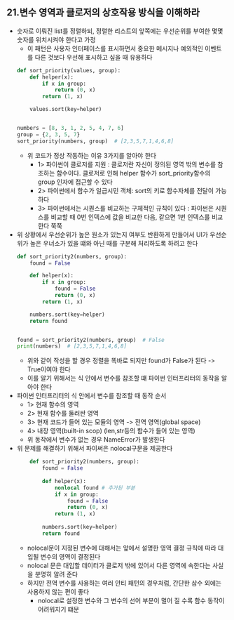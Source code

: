 ## 21.변수 영역과 클로저의 상호작용 방식을 이해하라

- 숫자로 이뤄진 list를 정렬하되, 정렬한 리스트의 앞쪽에는 우선순위를 부여한 몇몇 숫자를 위치시켜야 한다고 가정
    - 이 패턴은 사용자 인터페이스를 표시하면서 중요한 메시지나 예외적인 이벤트를 다른 것보다 우선해 표시하고 싶을 때 유용하다
  ```python
  def sort_priority(values, group):
      def helper(x):
          if x in group:
              return (0, x)
          return (1, x)
  
      values.sort(key=helper)
  
  
  numbers = [8, 3, 1, 2, 5, 4, 7, 6]
  group = {2, 3, 5, 7}
  sort_priority(numbers, group)  # [2,3,5,7,1,4,6,8]
  ```
    - 위 코드가 정상 작동하는 이유 3가지를 알아야 한다
        - 1> 파이썬이 클로저를 지원 : 클로저란 자신이 정의된 영역 밖의 변수를 참조하는 함수이다. 클로저로 인해 helper 함수가 sort_priority함수의 group 인자에 접근할 수 있다
        - 2> 파이썬에서 함수가 일급시민 객체: sort의 키로 함수자체를 전달이 가능하다
        - 3> 파이썬에서는 시퀀스를 비교하는 구체적인 규칙이 있다 : 파이썬은 시퀀스를 비교할 때 0번 인덱스에 값을 비교한 다음, 같으면 1번 인덱스를 비교한다 쭉쭉
- 위 상황에서 우선순위가 높은 원소가 있는지 여부도 반환하게 만들어서 UI가 우선순위가 높은 우너소가 있을 떄와 아닌 때를 구분해 처리하도록 하려고 한다
    ```python
    def sort_priority2(numbers, group):
        found = False
    
        def helper(x):
            if x in group:
                found = False
                return (0, x)
            return (1, x)
    
        numbers.sort(key=helper)
        return found
    
    
    found = sort_priority2(numbers, group)  # False
    print(numbers)  # [2,3,5,7,1,4,6,8]
    ```
    - 위와 같이 작성을 할 경우 정렬을 똑바로 되지만 found가 False가 된다 -> True이여야 한다
    - 이를 알기 위해서는 식 안에서 변수를 참조할 떄 파이썬 인터프리터의 동작을 알아야 한다
- 파이썬 인터프리터의 식 안에서 변수를 참조할 때 동작 순서
    - 1> 현재 함수의 영역
    - 2> 현재 함수를 둘러싼 영역
    - 3> 현재 코드가 들어 있는 모듈의 영역 -> 전역 영역(global space)
    - 4> 내장 영역(built-in scop) (len,str등의 함수가 들어 있는 영역)
    - 위 동작에서 변수가 없는 경우 NameError가 발생한다
- 위 문제를 해결하기 위해서 파이써은 nolocal구문을 제공한다
    ```python
        def sort_priority2(numbers, group):
            found = False
        
            def helper(x):
                nonlocal found # 추가된 부분
                if x in group:
                    found = False
                    return (0, x)
                return (1, x)
        
            numbers.sort(key=helper)
            return found
    ```
    - nolocal문이 지정된 변수에 대해서는 앞에서 설명한 영역 결정 규칙에 따라 대입될 변수의 영역이 결정된다
    - nolocal 문은 대입할 데이터가 클로저 밖에 있어서 다른 영역에 속한다는 사실을 분명히 알려 준다
    - 하지만 전역 변수를 사용하는 여러 안티 패턴의 경우처럼, 간단한 삼수 외에는 사용하지 않는 편이 좋다
        - nolocal로 설정한 변수와 그 변수의 선어 부분이 멀어 질 수록 함수 동작이 어려워지기 떄문 